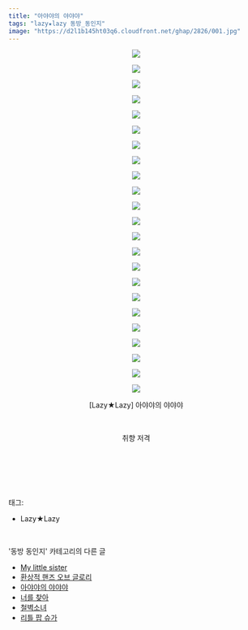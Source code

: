 ```yaml
---
title: "아야야의 야야야"
tags: "lazy★lazy 동방_동인지"
image: "https://d2l1b145ht03q6.cloudfront.net/ghap/2826/001.jpg"
---
```

<div class="article">
<p style="text-align: center; clear: none; float: none;"><img src="{{ site.imgserver1 }}/ghap/2826/001.jpg"/></p>
<p style="text-align: center; clear: none; float: none;"><img src="{{ site.imgserver1 }}/ghap/2826/002.jpg"/></p>
<p style="text-align: center; clear: none; float: none;"><img src="{{ site.imgserver1 }}/ghap/2826/003.jpg"/></p>
<p style="text-align: center; clear: none; float: none;"><img src="{{ site.imgserver1 }}/ghap/2826/004.jpg"/></p>
<p style="text-align: center; clear: none; float: none;"><img src="{{ site.imgserver1 }}/ghap/2826/005.jpg"/></p>
<p style="text-align: center; clear: none; float: none;"><img src="{{ site.imgserver1 }}/ghap/2826/006.jpg"/></p>
<p style="text-align: center; clear: none; float: none;"><img src="{{ site.imgserver1 }}/ghap/2826/007.jpg"/></p>
<p style="text-align: center; clear: none; float: none;"><img src="{{ site.imgserver1 }}/ghap/2826/008.jpg"/></p>
<p style="text-align: center; clear: none; float: none;"><img src="{{ site.imgserver1 }}/ghap/2826/009.jpg"/></p>
<p style="text-align: center; clear: none; float: none;"><img src="{{ site.imgserver1 }}/ghap/2826/010.jpg"/></p>
<p style="text-align: center; clear: none; float: none;"><img src="{{ site.imgserver1 }}/ghap/2826/011.jpg"/></p>
<p style="text-align: center; clear: none; float: none;"><img src="{{ site.imgserver1 }}/ghap/2826/012.jpg"/></p>
<p style="text-align: center; clear: none; float: none;"><img src="{{ site.imgserver1 }}/ghap/2826/013.jpg"/></p>
<p style="text-align: center; clear: none; float: none;"><img src="{{ site.imgserver1 }}/ghap/2826/014.jpg"/></p>
<p style="text-align: center; clear: none; float: none;"><img src="{{ site.imgserver1 }}/ghap/2826/015.jpg"/></p>
<p style="text-align: center; clear: none; float: none;"><img src="{{ site.imgserver1 }}/ghap/2826/016.jpg"/></p>
<p style="text-align: center; clear: none; float: none;"><img src="{{ site.imgserver1 }}/ghap/2826/017.jpg"/></p>
<p style="text-align: center; clear: none; float: none;"><img src="{{ site.imgserver1 }}/ghap/2826/018.jpg"/></p>
<p style="text-align: center; clear: none; float: none;"><img src="{{ site.imgserver1 }}/ghap/2826/019.jpg"/></p>
<p style="text-align: center; clear: none; float: none;"><img src="{{ site.imgserver1 }}/ghap/2826/020.jpg"/></p>
<p style="text-align: center; clear: none; float: none;"><img src="{{ site.imgserver1 }}/ghap/2826/021.jpg"/></p>
<p style="text-align: center; clear: none; float: none;"><img src="{{ site.imgserver1 }}/ghap/2826/022.jpg"/></p>
<p style="text-align: center; clear: none; float: none;"><img src="{{ site.imgserver1 }}/ghap/2826/023.jpg"/></p>
<p style="text-align: center; clear: none; float: none;">[Lazy★Lazy] 아야야의 야야야</p>
<p style="text-align: center; clear: none; float: none;"><br/></p>
<p style="text-align: center; clear: none; float: none;">취향 저격</p>
<p><br/></p>
<p><br/></p>
</div><br/>
<div class="tagTrail">
<p>태그: </p>
<ul>
<li>Lazy★Lazy</li>
</ul>
</div><br/>
<div class="another">
<p>'동방 동인지' 카테고리의 다른 글</p>
<ul>
<li><a href="/ghap_2828">My little sister</a></li>
<li><a href="/ghap_2827">환상적 핸즈 오브 글로리</a></li>
<li><a href="/ghap_2826">아야야의 야야야</a></li>
<li><a href="/ghap_2825">너를 찾아</a></li>
<li><a href="/ghap_2824">철벽소녀</a></li>
<li><a href="/ghap_2823">리틀 팝 슈가</a></li>
</ul>
</div><br/>
<div class="cb_module cb_fluid">
<div class="cb_wrt cb_profile">
</div><!-- commentList close -->
</div><br/>
